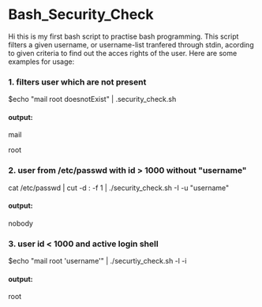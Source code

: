 # Bash_Security_Check
Hi this is my first bash script to practise bash programming.
This script filters a given username, or username-list tranfered through stdin, acording to given criteria to find out the acces rights of the user.
Here are some examples for usage: 

### 1. filters user which are not present
  $echo "mail root doesnotExist" | .security_check.sh 
#### output:
  mail
  
  root

### 2. user from /etc/passwd with id > 1000 without "username"
  cat /etc/passwd | cut -d : -f 1 | ./security_check.sh -I -u "username"
#### output:
  nobody

### 3. user id <  1000 and active login shell
  $echo "mail root 'username'" | ./securtiy_check.sh -l -i
#### output:
  root
